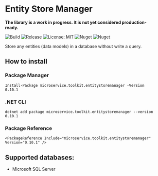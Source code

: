 ﻿# Entity Store Manager

__The library is a work in progress. It is not yet considered production-ready.__

[![Build](https://github.com/MpStyle/microservicetoolkit/actions/workflows/build.yml/badge.svg)](https://github.com/MpStyle/microservicetoolkit/actions/workflows/build.yml)
[![Release](https://github.com/MpStyle/microservicetoolkit/actions/workflows/release.yml/badge.svg)](https://github.com/MpStyle/microservicetoolkit/actions/workflows/release.yml)
[![License: MIT](https://img.shields.io/badge/License-MIT-yellow.svg)](https://opensource.org/licenses/MIT)
![Nuget](https://img.shields.io/nuget/dt/microservice.toolkit.entitystoremanager)
![Nuget](https://img.shields.io/nuget/v/microservice.toolkit.entitystoremanager)

Store any entities (data models) in a database without write a query.

## How to install

### Package Manager
```
Install-Package microservice.toolkit.entitystoremanager -Version 0.10.1
```

### .NET CLI
```
dotnet add package microservice.toolkit.entitystoremanager --version 0.10.1
```

### Package Reference
```
<PackageReference Include="microservice.toolkit.entitystoremanager" Version="0.10.1" />
```

## Supported databases:
- Microsoft SQL Server